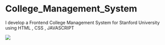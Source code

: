 # College_Management_System
I develop a Frontend College Management System for Stanford University using HTML , CSS , JAVASCRIPT

![](https://github.com/Abhiraj-Sardar/College_Management_System/blob/main/OUTPUT/homepage.gif)

